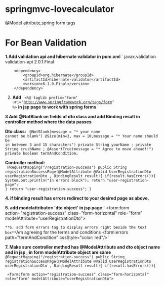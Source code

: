 # springmvc-lovecalculator
@Model attribute,spring form tags

# For Bean Validation

**1.Add validation api and hibernate validator in pom.xml**
`	<dependency>
			<groupId>javax.validation</groupId>
			<artifactId>validation-api</artifactId>
			<version>2.0.1.Final</version>
		</dependency>
		
		
		<dependency>
			<groupId>org.hibernate</groupId>
			<artifactId>hibernate-validator</artifactId>
			<version>6.1.0.Final</version>
		</dependency>`
		
		
2. **Add** <code> &lt;%@ taglib prefix="form" uri="http://www.springframework.org/tags/form" %&gt;</code> **in jsp page**
**to work with spring forms**



**3 Add @NotBlank on fields of dto class and add Binding result in controller method where the data passes** 


**Dto class:**
<code>
    @NotBlank(message = "* your name cannot be blank")
    @Size(min=3, max = 10,message = "* Your name should be in between 3 and 15 characters")
    private String yourName ;
    private String crushName ;
    @AssertTrue(message = "* Agree to move ahead!!")
    private boolean termAndCondition; </code>
    
    
 **Controller method:**   
 <code>
  @RequestMapping("/registration-success")
     public String registrationSuccessPage(@ModelAttribute @Valid UserRegistrationDto userRegistrationDto , BindingResult result){
         if(result.hasErrors()){
             System.out.println("In errors block");
             return "user-registration-page";
         }
         return "user-registration-success";
     }
 </code>
 
 
**4. if binding result has errors redirect to your desired page as above.**


**5. add modelattribute= 'dto object' in jsp page** 
`  <form:form action="registration-success" class="form-horizontal" role="form" modelAttribute="userRegistrationDto">


`
**6. add form errors tag to display errors right beside the text box**
  `<label for="termAndCondition">Am agreeing for the terms and conditions</label>
            <form:errors path="termAndCondition" cssStyle="color: red"/>`
	    
	    
**7. Make sure controller method has @ModelAttribute and dto object name and in jsp , in form modelAttribute object are same**
  ` @RequestMapping("/registration-success")
       public String registrationSuccessPage(@ModelAttribute @Valid UserRegistrationDto userRegistrationDto , BindingResult result){
           if(result.hasErrors()){`
  
`  <form:form action="registration-success" class="form-horizontal" role="form" modelAttribute="userRegistrationDto">
`
 
